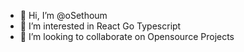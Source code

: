 - 👋 Hi, I’m @oSethoum
- 👀 I’m interested in React Go Typescript 
- 💞️ I’m looking to collaborate on Opensource Projects

<!---
oSethoum/oSethoum is a ✨ special ✨ repository because its `README.md` (this file) appears on your GitHub profile.
You can click the Preview link to take a look at your changes.
--->
